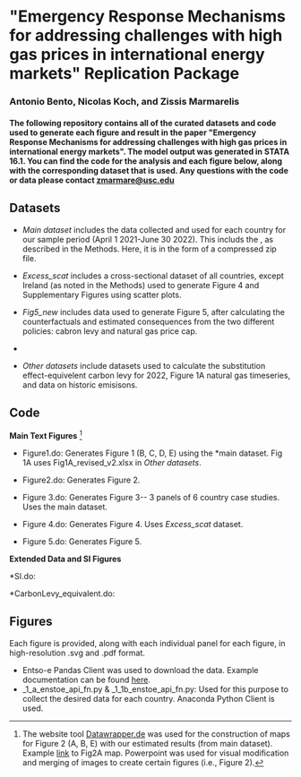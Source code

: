 # "Emergency Response Mechanisms for addressing challenges with high gas prices in international energy markets" Replication Package
### Antonio Bento, Nicolas Koch, and Zissis Marmarelis

#### The following repository contains all of the curated datasets and code used to generate each figure and result in the paper "Emergency Response Mechanisms for addressing challenges with high gas prices in international energy markets". The model output was generated in STATA 16.1. You can find the code for the analysis and each figure below, along with the corresponding dataset that is used. Any questions with the code or data please contact zmarmare@usc.edu

## Datasets 

 * *Main dataset* includes the data collected and used for each country for our sample period (April 1 2021-June 30 2022). This includs the , as described in the Methods. Here, it is in the form of a compressed zip file.

 * *Excess_scat* includes a cross-sectional dataset of all countries, except Ireland (as noted in the Methods) used to generate Figure 4 and Supplementary Figures using scatter plots.

 * *Fig5_new* includes data used to generate Figure 5, after calculating the counterfactuals and estimated consequences from the two different policies: cabron levy and natural gas price cap. 
 * 
 * *Other datasets* include datasets used to calculate the substitution effect-equivelent carbon levy for 2022, Figure 1A natural gas timeseries, and data on historic emisisons.

## Code

**Main Text Figures** [^1] 

 * Figure1.do: Generates Figure 1 (B, C, D, E) using the *main dataset. Fig 1A uses Fig1A_revised_v2.xlsx in *Other datasets*.

 * Figure2.do: Generates Figure 2.
  
 * Figure 3.do: Generates Figure 3-- 3 panels of 6 country case studies. Uses the main dataset.
  
 * Figure 4.do: Generates Figure 4. Uses *Excess_scat* dataset.
 
 * Figure 5.do: Generates Figure 5.
 
 **Extended Data and SI Figures**

 *SI.do: 

 *CarbonLevy_equivalent.do:

 
 ## Figures 

 Each figure is provided, along with each individual panel for each figure, in high-resolution .svg and .pdf format. 
 

 * Entso-e Pandas Client was used to download the data. Example documentation can be found [here](https://github.com/EnergieID/entsoe-py).
 * _1_a_enstoe_api_fn.py & _1_1b_enstoe_api_fn.py: Used for this purpose to collect the desired data for each country. Anaconda Python Client is used.
 
[^1]: The website tool [Datawrapper.de](https://datawrapper.dwcdn.net/Wi1uA/1/) was used for the construction of maps for Figure 2 (A, B, E) with our estimated results (from main dataset). Example [link](https://www.datawrapper.de/_/3KERv/) to Fig2A map. Powerpoint was used for visual modification and merging of images to create certain figures (i.e., Figure 2).

